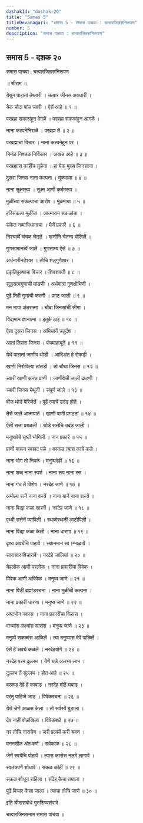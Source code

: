 ```yaml
---
dashakId: "dashak-20"
title: "Samas 5"
titleDevanagari: "समास 5 - समास पाचवा : चत्वारजिन्नसनिरूपण"
number: 5
description: "समास पाचवा : चत्वारजिन्नसनिरूपण"
---
```


## समास 5 - दशक २०

समास पाचवा : चत्वारजिन्नसनिरूपण

॥ श्रीराम ॥

येथून पाहातां तेथवरी । चत्वार जीनस अवधारीं ।

येक चौदा पांच च्यारी । ऐसें आहे ॥ १ ॥

परब्रह्म सकळांहून वेगळें । परब्रह्म सकळांहून आगळें ।

नाना कल्पनेनिराळें । परब्रह्म तें ॥ २ ॥

परब्रह्माचा विचार । नाना कल्पनेहून पर ।

निर्मळ निश्चळ निर्विकार । अखंड आहे ॥ ३ ॥

परब्रह्मास कांहींच तुळेना । हा येक मुख्य जिनसाना ।

दुसरा जिनस नाना कल्पना । मूळमाया ॥ ४ ॥

नाना सूक्ष्मरूप । सूक्ष्म आणी कर्दमरूप ।

मुळींच्या संकल्पाचा आरोप । मूळमाया ॥ ५ ॥

हरिसंकल्प मुळींचा । आत्माराम सकळांचा ।

संकेत नामाभिधानाचा । येणें प्रकारें ॥ ६ ॥

निश्चळीं चंचळ चेतलें । म्हणौनि चैतन्य बोलिलें ।

गुणसामानत्वें जालें । गुणसाम्य ऐसें ॥ ७ ॥

अर्धनारीनटेश्वर । तोचि शड्गुणैश्वर ।

प्रकृतिपुरुषाचा विचार । शिवशक्ती ॥ ८ ॥

सुद्धसत्वगुणाची मांडणी । अर्धमात्रा गुणक्षोभिणी ।

पुढें तिही गुणांची करणी । प्रगट जाली ॥ ९ ॥

मन माया अंतरात्मा । चौदा जिनसांची सीमा ।

विद्यमान ज्ञानात्मा । इतुके ठाइं ॥ १० ॥

ऐसा दुसरा जिनस । अभिधानें चतुर्दश ।

आतां तिसरा जिनस । पंचमाहाभूतें ॥ ११ ॥

येथें पाहातां जाणीव थोडी । आदिअंत हे रोकडी ।

खाणी निरोपिल्या तांतडी । तो चौथा जिनस ॥ १२ ॥

च्यारी खाणी अनंत प्राणी । जाणीवेची जाली दाटणी ।

च्यारी जिनस येथूनी । संपूर्ण जाले ॥ १३ ॥

बीज थोडें पेरिजेतें । पुढें त्याचें उदंड होतें ।

तैसें जालें आत्मयातें । खाणी वाणी प्रगटतां ॥ १४ ॥

ऐसी सत्ता प्रबळली । थोडे सत्तेचि उदंड जाली ।

मनुष्यवेषें सृष्टी भोगिली । नान प्रकारें ॥ १५ ॥

प्राणी मारून स्वापद पळे । वरकड त्यास काये कळे ।

नाना भोग तो निवळे । मनुष्यदेहीं ॥ १६ ॥

नाना शब्द नाना स्पर्श । नाना रूप नाना रस ।

नाना गंध ते विशेष । नरदेह जाणे ॥ १७ ॥

अमोल्य रत्नें नाना वस्त्रें । नाना यानें नाना शस्त्रें ।

नाना विद्या कळा शास्त्रें । नरदेह जाणे ॥ १८ ॥

पृथ्वी सत्तेनें व्यापिली । स्थळोस्थळीं आटोपिली ।

नाना विद्या कळा केली । नाना धारणा ॥ १९ ॥

दृश्य अवघेंचि पाहावें । स्थानमान सा।म्भाळावें ।

सारासार विचारावें । नरदेहे जालियां ॥ २० ॥

येहलोक आणी परलोक । नाना प्रकारींचा विवेक ।

विवेक आणी अविवेक । मनुष्य जाणे ॥ २१ ॥

नाना पिंडीं ब्रह्मांडरचना । नाना मुळींची कल्पना ।

नाना प्रकारीं धारणा । मनुष्य जाणे ॥ २२ ॥

अष्टभोग नवरस । नाना प्रकारींचा विळास ।

वाच्यांश लक्ष्यांश सारांश । मनुष्य जाणे ॥ २३ ॥

मनुष्यें सकळांस आळिलें । त्या मनुष्यास देवें पाळिलें ।

ऐसें हें अवघें कळलें । नरदेहयोगें ॥ २४ ॥

नरदेह परम दुल्लभ । येणें घडे अलभ्य लाभ ।

दुल्लभ तें सुल्लभ । होत आहे ॥ २५ ॥

बरकड देहे हें काबाड । नरदेह मोठें घबाड ।

परंतु पाहिजे जाड । विवेकरचना ॥ २६ ॥

येथें जेणें आळस केला । तो सर्वस्वें बुडाला ।

देव नाहीं वोळखिला । विवेकबळें ॥ २७ ॥

नर तोचि नारायेण । जरी प्रत्ययें करी श्रवण ।

मननशीळ अंतःकर्ण । सर्वकाळ ॥ २८ ॥

जेणें स्वयेंचि पोहावें । त्यास कासेस नलगे लागावें ।

स्वतंत्रपणें शोधावें । सकळ कांहीं ॥ २९ ॥

सकळ शोधून राहिला । संदेह कैचा तयाला ।

पुढें विचार कैसा जाला । त्याचा तोचि जाणे ॥ ३० ॥

इति श्रीदासबोधे गुरुशिष्यसंवादे

चत्वारजिनसनाम समास पांचवा ॥